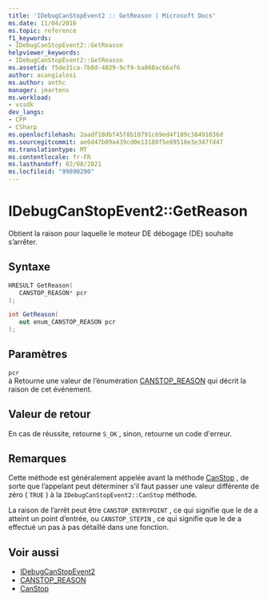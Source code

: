 ```yaml
---
title: 'IDebugCanStopEvent2 :: GetReason | Microsoft Docs'
ms.date: 11/04/2016
ms.topic: reference
f1_keywords:
- IDebugCanStopEvent2::GetReason
helpviewer_keywords:
- IDebugCanStopEvent2::GetReason
ms.assetid: f5de31ca-7b8d-4029-9cf9-ba860ac66af6
author: acangialosi
ms.author: anthc
manager: jmartens
ms.workload:
- vssdk
dev_langs:
- CPP
- CSharp
ms.openlocfilehash: 2aadf18dbf45f8b10791c69ed4f189c38491636d
ms.sourcegitcommit: ae6d47b09a439cd0e13180f5e89510e3e347fd47
ms.translationtype: MT
ms.contentlocale: fr-FR
ms.lasthandoff: 02/08/2021
ms.locfileid: "99890290"
---
```

# <a name="idebugcanstopevent2getreason"></a>IDebugCanStopEvent2::GetReason
Obtient la raison pour laquelle le moteur DE débogage (DE) souhaite s’arrêter.

## <a name="syntax"></a>Syntaxe

```cpp
HRESULT GetReason( 
   CANSTOP_REASON* pcr
);
```

```csharp
int GetReason( 
   out enum_CANSTOP_REASON pcr
);
```

## <a name="parameters"></a>Paramètres
`pcr`\
à Retourne une valeur de l’énumération [CANSTOP_REASON](../../../extensibility/debugger/reference/canstop-reason.md) qui décrit la raison de cet événement.

## <a name="return-value"></a>Valeur de retour
 En cas de réussite, retourne `S_OK` , sinon, retourne un code d'erreur.

## <a name="remarks"></a>Remarques
 Cette méthode est généralement appelée avant la méthode [CanStop](../../../extensibility/debugger/reference/idebugcanstopevent2-canstop.md) , de sorte que l’appelant peut déterminer s’il faut passer une valeur différente de zéro ( `TRUE` ) à la `IDebugCanStopEvent2::CanStop` méthode.

 La raison de l’arrêt peut être `CANSTOP_ENTRYPOINT` , ce qui signifie que le de a atteint un point d’entrée, ou `CANSTOP_STEPIN` , ce qui signifie que le de a effectué un pas à pas détaillé dans une fonction.

## <a name="see-also"></a>Voir aussi
- [IDebugCanStopEvent2](../../../extensibility/debugger/reference/idebugcanstopevent2.md)
- [CANSTOP_REASON](../../../extensibility/debugger/reference/canstop-reason.md)
- [CanStop](../../../extensibility/debugger/reference/idebugcanstopevent2-canstop.md)

